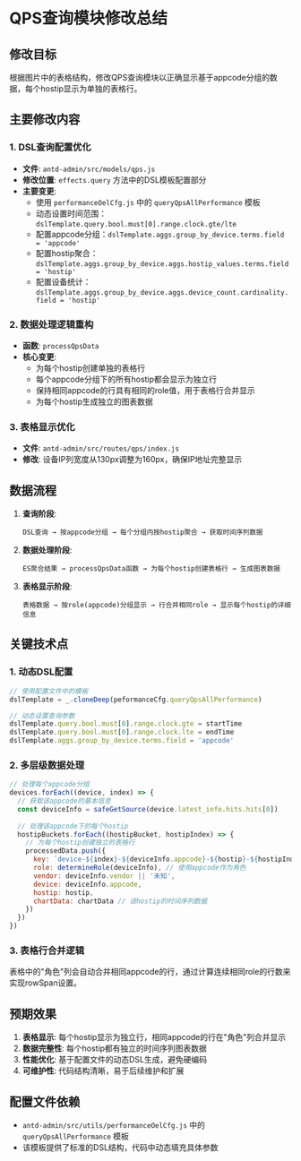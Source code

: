 # QPS查询模块修改总结

## 修改目标
根据图片中的表格结构，修改QPS查询模块以正确显示基于appcode分组的数据，每个hostip显示为单独的表格行。

## 主要修改内容

### 1. DSL查询配置优化
- **文件**: `antd-admin/src/models/qps.js`
- **修改位置**: `effects.query` 方法中的DSL模板配置部分
- **主要变更**:
  - 使用 `performanceOelCfg.js` 中的 `queryQpsAllPerformance` 模板
  - 动态设置时间范围：`dslTemplate.query.bool.must[0].range.clock.gte/lte`
  - 配置appcode分组：`dslTemplate.aggs.group_by_device.terms.field = 'appcode'`
  - 配置hostip聚合：`dslTemplate.aggs.group_by_device.aggs.hostip_values.terms.field = 'hostip'`
  - 配置设备统计：`dslTemplate.aggs.group_by_device.aggs.device_count.cardinality.field = 'hostip'`

### 2. 数据处理逻辑重构
- **函数**: `processQpsData`
- **核心变更**:
  - 为每个hostip创建单独的表格行
  - 每个appcode分组下的所有hostip都会显示为独立行
  - 保持相同appcode的行具有相同的role值，用于表格行合并显示
  - 为每个hostip生成独立的图表数据

### 3. 表格显示优化
- **文件**: `antd-admin/src/routes/qps/index.js`
- **修改**: 设备IP列宽度从130px调整为160px，确保IP地址完整显示

## 数据流程

1. **查询阶段**:
   ```
   DSL查询 → 按appcode分组 → 每个分组内按hostip聚合 → 获取时间序列数据
   ```

2. **数据处理阶段**:
   ```
   ES聚合结果 → processQpsData函数 → 为每个hostip创建表格行 → 生成图表数据
   ```

3. **表格显示阶段**:
   ```
   表格数据 → 按role(appcode)分组显示 → 行合并相同role → 显示每个hostip的详细信息
   ```

## 关键技术点

### 1. 动态DSL配置
```javascript
// 使用配置文件中的模板
dslTemplate = _.cloneDeep(peformanceCfg.queryQpsAllPerformance)

// 动态设置查询参数
dslTemplate.query.bool.must[0].range.clock.gte = startTime
dslTemplate.query.bool.must[0].range.clock.lte = endTime
dslTemplate.aggs.group_by_device.terms.field = 'appcode'
```

### 2. 多层级数据处理
```javascript
// 处理每个appcode分组
devices.forEach((device, index) => {
  // 获取该appcode的基本信息
  const deviceInfo = safeGetSource(device.latest_info.hits.hits[0])
  
  // 处理该appcode下的每个hostip
  hostipBuckets.forEach((hostipBucket, hostipIndex) => {
    // 为每个hostip创建独立的表格行
    processedData.push({
      key: `device-${index}-${deviceInfo.appcode}-${hostip}-${hostipIndex}`,
      role: determineRole(deviceInfo), // 使用appcode作为角色
      vendor: deviceInfo.vendor || '未知',
      device: deviceInfo.appcode,
      hostip: hostip,
      chartData: chartData // 该hostip的时间序列数据
    })
  })
})
```

### 3. 表格行合并逻辑
表格中的"角色"列会自动合并相同appcode的行，通过计算连续相同role的行数来实现rowSpan设置。

## 预期效果

1. **表格显示**: 每个hostip显示为独立行，相同appcode的行在"角色"列合并显示
2. **数据完整性**: 每个hostip都有独立的时间序列图表数据
3. **性能优化**: 基于配置文件的动态DSL生成，避免硬编码
4. **可维护性**: 代码结构清晰，易于后续维护和扩展

## 配置文件依赖
- `antd-admin/src/utils/performanceOelCfg.js` 中的 `queryQpsAllPerformance` 模板
- 该模板提供了标准的DSL结构，代码中动态填充具体参数 